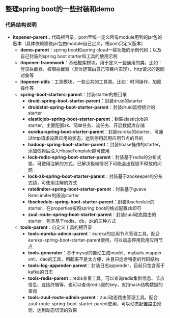 ## 整理spring boot的一些封装和demo
### 代码结构说明
- **itopener-parent**：代码根目录，pom里统一定义所有module用到的jar包的版本（具体依赖哪些jar包由module自己定义，根pom只定义版本）
    - **demo-parent**：spring boot和spring cloud一些功能的示例代码；以及自己封装的spring boot starter和工具的使用示例
    - **itopener-framework**：基础框架模块。用于定义一些通用的类，比如：登录拦截器、权限拦截器（具体逻辑由自己项目内实现）、http请求的返回对象等
    - **itopener-utils**：工具模块，一些公共的工具类。比如：时间操作、加密操作等
    - **spring-boot-starters-parent**：封装starter的根目录
        - **druid-spring-boot-starter-parent**：封装druid的starter
        - **druidstat-spring-boot-starter-parent**：封装druid监控统计的starter
        - **elasticjob-spring-boot-starter-parent**：封装elasticjob的starter。主要配置zk、简单任务、流任务、开启数据库存储
        - **eureka-spring-boot-starter-parent**：封装eureka的starter，可通过http请求设置应用的状态，达到停用启用应用节点的目的
        - **hadoop-spring-boot-starter-parent**：封装hbase操作的starter，添加依赖后注入HbaseTemplate即可使用
        - **lock-redis-spring-boot-starter-parent**：封装基于redis的分布式锁，可使用注解的方式。已解决极端情况下可能会出现锁不释放的问题
        - **lock-zk-spring-boot-starter-parent**：封装基于zookeeper的分布式锁，可使用注解的方式
        - **ratelimiter-spring-boot-starter-parent**：封装基于guava RateLimiter的限流starter
        - **tbschedule-spring-boot-starter-parent**：封装tbschedule的starter，在properties按照spring boot的格式配置zk即可
        - **zuul-route-spring-boot-starter-parent**：封装zuul动态路由的starter，包含基于redis、db、zk的三种方式
    - **tools-parent**：自定义工具的根目录
        - **tools-eureka-admin-parent**：eureka的应用节点管理工具，配合eureka-spring-boot-starter-parent使用，可以动态停用启用应用节点
        - **tools-generator**：基于mysql的自动生成model、mybatis mapper xml、dao的工具，用起来不是太方便，并且只适合特定的代码结构
        - **tools-log-appender-parent**：封装日志appender，目前只包含基于kafka的日志
        - **tools-redis-parent**：redis查看工具。可以查询redis集群信息、节点信息、连接终端等，也可以查询redis里的key，支持hash结构数据的查询
        - **tools-zuul-route-admin-parent**：zuul动态路由管理工具。配合zuul-route-spring-boot-starter-parent使用，可以动态配置路由规则，达到动态切流的效果